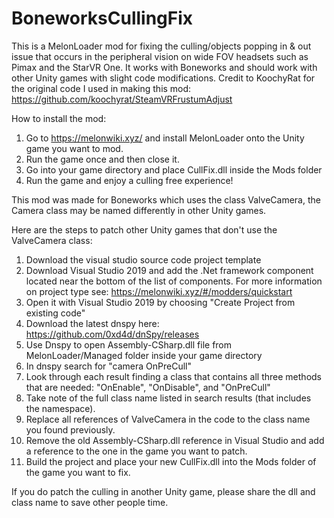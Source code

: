# BoneworksCullingFix
This is a MelonLoader mod for fixing the culling/objects popping in & out issue that occurs in the peripheral vision on wide FOV headsets such as Pimax and the StarVR One. It works with Boneworks and should work with other Unity games with slight code modifications. Credit to KoochyRat for the original code I used in making this mod: https://github.com/koochyrat/SteamVRFrustumAdjust

How to install the mod: 
1. Go to https://melonwiki.xyz/ and install MelonLoader onto the Unity game you want to mod. 
2. Run the game once and then close it. 
3. Go into your game directory and place CullFix.dll inside the Mods folder
4. Run the game and enjoy a culling free experience! 

This mod was made for Boneworks which uses the class ValveCamera, the Camera class may be named differently in other Unity games.

Here are the steps to patch other Unity games that don't use the ValveCamera class: 
1. Download the visual studio source code project template
2. Download Visual Studio 2019 and add the .Net framework component located near the bottom of the list of components. For more information on project type see: https://melonwiki.xyz/#/modders/quickstart
3. Open it with Visual Studio 2019 by choosing "Create Project from existing code"
4. Download the latest dnspy here: https://github.com/0xd4d/dnSpy/releases
5. Use Dnspy to open Assembly-CSharp.dll file from MelonLoader/Managed folder inside your game directory
6. In dnspy search for "camera OnPreCull" 
7. Look through each result finding a class that contains all three methods that are needed: "OnEnable", "OnDisable", and "OnPreCull" 
8. Take note of the full class name listed in search results (that includes the namespace). 
9. Replace all references of ValveCamera in the code to the class name you found previously. 
10. Remove the old Assembly-CSharp.dll reference in Visual Studio and add a reference to the one in the game you want to patch.
11. Build the project and place your new CullFix.dll into the Mods folder of the game you want to fix.

If you do patch the culling in another Unity game, please share the dll and class name to save other people time.
